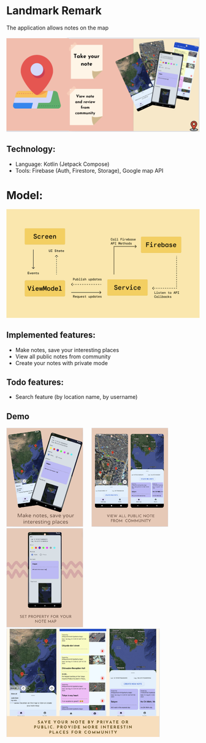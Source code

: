 # Landmark Remark
The application allows notes on the map <br/><br/>
<img src="asset/banner.png" alt="drawing"/>

## Technology:
- Language: Kotlin (Jetpack Compose) <br/>
- Tools: Firebase (Auth, Firestore, Storage), Google map API

# Model:

<img src="asset/structure.svg" alt="drawing"/>

## Implemented features:
- Make notes, save your interesting places
- View all public notes from community
- Create your notes with private mode

## Todo features:
- Search feature (by location name, by username)

## Demo

<img src="asset/phone1.png" alt="drawing" width="200"/> &emsp; <img src="asset/phone2.png" alt="drawing" width="200"/> &emsp; <img src="asset/phone3.png" alt="drawing" width="200"/> &emsp; <img src="asset/phone4.png" alt="drawing" width="400"/>
